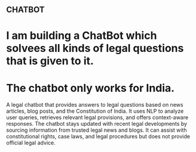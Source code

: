 ## CHATBOT

# I am building a ChatBot which solvees all kinds of legal questions that is given to it.
# The chatbot only works for India.

A legal chatbot that provides answers to legal questions based on news articles, blog posts, and the Constitution of India. It uses NLP to analyze user queries, retrieves relevant legal provisions, and offers context-aware responses. The chatbot stays updated with recent legal developments by sourcing information from trusted legal news and blogs. It can assist with constitutional rights, case laws, and legal procedures but does not provide official legal advice.